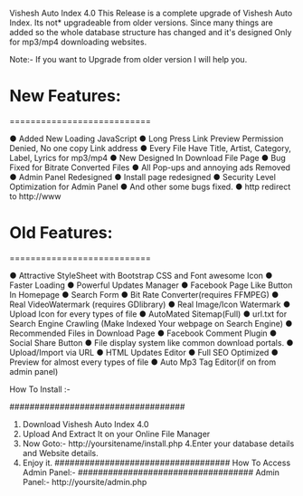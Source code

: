 
Vishesh Auto Index 4.0
This Release is a complete upgrade of Vishesh Auto Index. Its not* upgradeable from older versions. Since many things are added so the whole database structure has changed and it's designed Only for mp3/mp4 downloading websites. 


Note:- If you want to Upgrade from older version I will help you.



# New Features:

===========================

● Added New Loading JavaScript
● Long Press Link Preview Permission Denied, No one copy Link address
● Every File Have Title, Artist, Category, Label, Lyrics for mp3/mp4
● New Designed In Download File Page
● Bug Fixed for Bitrate Converted Files
● All Pop-ups and annoying ads Removed
● Admin Panel Redesigned
● Install page redesigned
● Security Level Optimization for Admin Panel
● And other some bugs fixed.
● http redirect to http://www


# Old Features:
===========================

● Attractive StyleSheet with Bootstrap CSS and Font awesome Icon
● Faster Loading
● Powerful Updates Manager
● Facebook Page Like Button In Homepage
● Search Form
● Bit Rate Converter(requires FFMPEG)
● Real VideoWatermark (requires GDlibrary)
● Real Image/Icon Watermark
● Upload Icon for every types of file
● AutoMated Sitemap(Full)
● url.txt for Search Engine Crawling (Make Indexed Your webpage on Search Engine)
● Recommended Files in Download Page
● Facebook Comment Plugin
● Social Share Button
● File display system like common download portals.
● Upload/Import via URL
● HTML Updates Editor
● Full SEO Optimized
●  Preview for almost every types of file
● Auto Mp3 Tag Editor(if on from admin panel)


How To Install :-


###################################

1. Download Vishesh Auto Index 4.0 
2. Upload And Extract It on your Online File Manager
3. Now Goto:-
http://yoursitename/install.php
4.Enter your database details  and Website details.
5. Enjoy it.
###################################
How To Access Admin Panel:-
###################################
Admin Panel:- http://yoursite/admin.php

